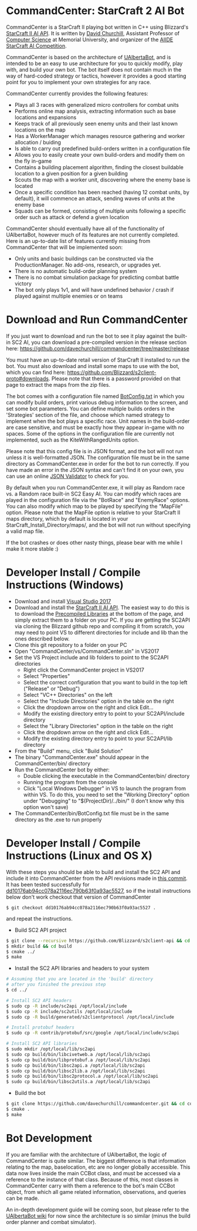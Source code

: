 # CommandCenter: StarCraft 2 AI Bot

CommandCenter is a StarCraft II playing bot written in C++ using Blizzard's [StarCraft II AI API](https://github.com/Blizzard/s2client-api). It is written by [David Churchill](http://www.cs.mun.ca/~dchurchill/), Assistant Professor of [Computer Science](https://www.cs.mun.ca/) at Memorial University, and organizer of the [AIIDE StarCraft AI Competition](http://www.cs.mun.ca/~dchurchill/starcraftaicomp/).

CommandCenter is based on the architecture of [UAlbertaBot](https://github.com/davechurchill/ualbertabot/wiki), and is intended to be an easy to use architecture for you to quickly modify, play with, and build your own bot. The bot itself does not contain much in the way of hard-coded strategy or tactics, however it provides a good starting point for you to implement your own strategies for any race. 

CommandCenter currently provides the following features:
* Plays all 3 races with generalized micro controllers for combat units
* Performs online map analysis, extracting information such as base locations and expansions
* Keeps track of all previously seen enemy units and their last known locations on the map
* Has a WorkerManager which manages resource gathering and worker allocation / buiding
* Is able to carry out predefined build-orders written in a configuration file
* Allows you to easily create your own build-orders and modify them on the fly in-game
* Contains a building placement algorithm, finding the closest buildable location to a given position for a given building 
* Scouts the map with a worker unit, discovering where the enemy base is located
* Once a specific condition has been reached (having 12 combat units, by default), it will commence an attack, sending waves of units at the enemy base
* Squads can be formed, consisting of multiple units following a specific order such as attack or defend a given location

CommandCenter should eventually have all of the functionality of UAlbertaBot, however much of its features are not currently completed. Here is an up-to-date list of features currently missing from CommandCenter that will be implemented soon:
* Only units and basic buildings can be constructed via the ProductionManager. No add-ons, research, or upgrades yet.
* There is no automatic build-order planning system
* There is no combat simulation package for predicting combat battle victory
* The bot only plays 1v1, and will have undefined behavior / crash if played against multiple enemies or on teams

# Download and Run CommandCenter

If you just want to download and run the bot to see it play against the built-in SC2 AI, you can download a pre-compiled version in the release section here: https://github.com/davechurchill/commandcenter/tree/master/release

You must have an up-to-date retail version of StarCraft II installed to run the bot. You must also download and install some maps to use with the bot, which you can find here: https://github.com/Blizzard/s2client-proto#downloads. Please note that there is a password provided on that page to extract the maps from the zip files.

The bot comes with a configuration file named [BotConfig.txt](https://github.com/davechurchill/commandcenter/blob/master/bin/BotConfig.txt) in which you can modify build orders, print various debug information to the screen, and set some bot parameters. You can define multiple builds orders in the 'Strategies' section of the file, and choose which named strategy to implement when the bot plays a specific race. Unit names in the build-order are case sensitive, and must be exactly how they appear in-game with no spaces. Some of the options in the configuration file are currently not implemented, such as the KiteWithRangedUnits option.

Please note that this config file is in JSON format, and the bot will not run unless it is well-formatted JSON. The configuration file must be in the same directory as CommandCenter.exe in order for the bot to run correctly. If you have made an error in the JSON syntax and can't find it on your own, you can use an online [JSON Validator](https://jsonlint.com/) to check for you.

By default when you run CommandCenter.exe, it will play as Random race vs. a Random race built-in SC2 Easy AI. You can modify which races are played in the configuration file via the "BotRace" and "EnemyRace" options. You can also modify which map to be played by specifying the "MapFile" option. Please note that the MapFile option is relative to your StarCraft II maps directory, which by default is located in your StarCraft_Install_Directory/maps/, and the bot will not run without specifying a valid map file.

If the bot crashes or does other nasty things, please bear with me while I make it more stable :)

# Developer Install / Compile Instructions (Windows)

* Download and install [Visual Studio 2017](https://www.visualstudio.com/downloads/)
* Download and install the [StarCraft II AI API](https://github.com/Blizzard/s2client-api). The easiest way to do this is to download the [Precompiled Libraries](https://github.com/Blizzard/s2client-api#precompiled-libs) at the bottom of the page, and simply extract them to a folder on your PC. If you are getting the SC2API via cloning the Blizzard github repo and compiling it from scratch, you may need to point VS to different directories for include and lib than the ones described below.
* Clone this git repository to a folder on your PC
* Open "CommandCenter/vs/CommandCenter.sln" in VS2017
* Set the VS Project include and lib folders to point to the SC2API directories
  * Right click the CommandCenter project in VS2017
  * Select "Properties"
  * Select the correct configuration that you want to build in the top left ("Release" or "Debug")
  * Select "VC++ Directories" on the left
  * Select the "Include Directories" option in the table on the right
  * Click the dropdown arrow on the right and click Edit...
  * Modify the existing directory entry to point to your SC2API/include directory
  * Select the "Library Directories" option in the table on the right
  * Click the dropdown arrow on the right and click Edit...
  * Modify the existing directory entry to point to your SC2API/lib directory
* From the "Build" menu, click "Build Solution"
* The binary "CommandCenter.exe" should appear in the CommandCenter/bin/ directory
* Run the CommandCenter bot by either:
  * Double clicking the executable in the CommandCenter/bin/ directory
  * Running the program from the console
  * Click "Local Windows Debugger" in VS to launch the program from within VS. To do this, you need to set the "Working Directory" option under "Debugging" to "$(ProjectDir)/../bin/" (I don't know why this option won't save)
* The CommandCenter/bin/BotConfig.txt file must be in the same directory as the .exe to run properly

# Developer Install / Compile Instructions (Linux and OS X)

With these steps you should be able to build and install the SC2 API and include it into CommandCenter from the API revisions made in [this commit](https://github.com/Blizzard/s2client-api/commit/c577c9c480ad430d86e736012a00cdf1db62dbf3). It has been tested successfully for [dd10176ab94cc078a2116ec790b63f0a93ac5527](https://github.com/Blizzard/s2client-api/commit/dd10176ab94cc078a2116ec790b63f0a93ac5527), so if the install instructions below don't work checkout that version of CommandCenter

`$ git checkout dd10176ab94cc078a2116ec790b63f0a93ac5527 .`

and repeat the instructions.

* Build SC2 API project
```bash
$ git clone --recursive https://github.com/Blizzard/s2client-api && cd s2client-api
$ mkdir build && cd build
$ cmake ../
$ make
```

* Install the SC2 API libraries and headers to your system
```bash
# Assuming that you are located in the 'build' directory
# after you finished the previous step
$ cd ../

# Install SC2 API headers
$ sudo cp -R include/sc2api /opt/local/include
$ sudo cp -R include/sc2utils /opt/local/include
$ sudo cp -R build/generated/s2clientprotocol /opt/local/include

# Install protobuf headers
$ sudo cp -R contrib/protobuf/src/google /opt/local/include/sc2api

# Install SC2 API libraries
$ sudo mkdir /opt/local/lib/sc2api
$ sudo cp build/bin/libcivetweb.a /opt/local/lib/sc2api
$ sudo cp build/bin/libprotobuf.a /opt/local/lib/sc2api
$ sudo cp build/bin/libsc2api.a /opt/local/lib/sc2api
$ sudo cp build/bin/libsc2lib.a /opt/local/lib/sc2api
$ sudo cp build/bin/libsc2protocol.a /opt/local/lib/sc2api
$ sudo cp build/bin/libsc2utils.a /opt/local/lib/sc2api
```

* Build the bot
```bash
$ git clone https://github.com/davechurchill/commandcenter.git && cd commandcenter
$ cmake .
$ make
```

# Bot Development

If you are familiar with the architecture of UAlbertaBot, the logic of CommandCenter is quite similar. The biggest difference is that information relating to the map, baselocation, etc are no longer globally accessible. This data now lives inside the main CCBot class, and must be accessed via a reference to the instance of that class. Because of this, most classes in CommandCenter carry with them a reference to the bot's main CCBot object, from which all game related information, observations, and queries can be made.

An in-depth development guide will be coming soon, but please refer to the [UAlbertaBot wiki](https://github.com/davechurchill/ualbertabot/wiki) for now since the architecture is so similar (minus the build order planner and combat simulator).
